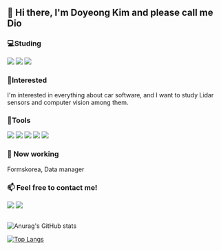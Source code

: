 ## 👋 Hi there, I'm Doyeong Kim and please call me Dio

### 💻Studing

<img src="https://img.shields.io/badge/Python-3766AB?style=flat-square&logo=Python&logoColor=white"/> <img src="https://img.shields.io/badge/PyTorch-EE4C2C?style=flat-square&logo=PyTorch&logoColor=white"/> <img src="https://img.shields.io/badge/TensorFlow-FF6F00?style=flat-square&logo=TensorFlow&logoColor=white"/> 

### 📖Interested

I'm interested in everything about car software, and I want to study Lidar sensors and computer vision among them.

### 🧰Tools

<img src="https://img.shields.io/badge/Notion-000000?style=flat-square&logo=Notion&logoColor=white"/> <img src="https://img.shields.io/badge/Github-181717?style=flat-square&logo=Github&logoColor=white"/> <img src="https://img.shields.io/badge/Git-F05032?style=flat-square&logo=Git&logoColor=white"/> <img src="https://img.shields.io/badge/Visual Studio Code-007ACC?style=flat-square&logo=VisualStudioCode&logoColor=white"/> <img src="https://img.shields.io/badge/Spyder IDE-FF0000?style=flat-square&logo=SpyderIDE&logoColor=white"/>

### 🏢 Now working

Formskorea, Data manager

### 📫 Feel free to contact me!
<a href="mailto:dykim335@gmail.com"><img src="https://img.shields.io/badge/Gmail-EA4335?style=flat-square&logo=Gmail&logoColor=white&link=mailto:dykim335@gmail.com"/></a>
<a href="https://www.instagram.com/_dio_17/"><img src="http://img.shields.io/badge/Instagram-E4405F?style=flat-square&logo=Instagram&logoColor=white&link=https://www.instagram.com/_dio_17/">
</a>

##

![Anurag's GitHub stats](https://github-readme-stats.vercel.app/api?username=diokim17&show_icons=true&theme=yeblu)

[![Top Langs](https://github-readme-stats.vercel.app/api/top-langs/?username=diokim17&langs_count=5&layout=compact&theme=dark)](https://github.com/diokim17/diokim17)




